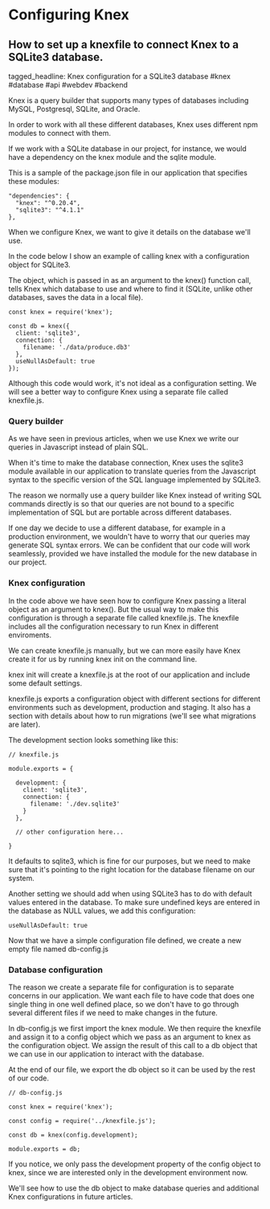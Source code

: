 # Configuring Knex
## How to set up a knexfile to connect Knex to a SQLite3 database.

tagged_headline: Knex configuration for a SQLite3 database #knex #database #api #webdev #backend




Knex is a query builder that supports many types of databases including MySQL, Postgresql, SQLite, and Oracle.

In order to work with all these different databases, Knex uses different npm modules to connect with them.

If we work with a SQLite database in our project, for instance, we would have a dependency on the knex module and the sqlite module.

This is a sample of the package.json file in our application that specifies these modules:

```
"dependencies": {
  "knex": "^0.20.4",
  "sqlite3": "^4.1.1"
},
```

When we configure Knex, we want to give it details on the database we'll use.

In the code below I show an example of calling knex with a configuration object for SQLite3. 

The object, which is passed in as an argument to the knex() function call, tells Knex which database to use and where to find it (SQLite, unlike other databases, saves the data in a local file).


```
const knex = require('knex');

const db = knex({
  client: 'sqlite3',
  connection: {
    filename: './data/produce.db3'
  },
  useNullAsDefault: true
});
```

Although this code would work, it's not ideal as a configuration setting. We will see a better way to configure Knex using a separate file called knexfile.js.

### Query builder

As we have seen in previous articles, when we use Knex we write our queries in Javascript instead of plain SQL.

When it's time to make the database connection, Knex uses the sqlite3 module available in our application to translate queries from the Javascript syntax to the specific version of the SQL language implemented by SQLite3.

The reason we normally use a query builder like Knex instead of writing SQL commands directly is so that our queries are not bound to a specific implementation of SQL but are portable across different databases.  

If one day we decide to use a different database, for example in a production environment, we wouldn't have to worry that our queries may generate SQL syntax errors.
We can be confident that our code will work seamlessly, provided we have installed the module for the new database in our project.


### Knex configuration

In the code above we have seen how to configure Knex passing a literal object as an argument to knex(). But the usual way to make this configuration is through a separate file called knexfile.js. The knexfile includes all the configuration necessary to run Knex in different enviroments.

We can create knexfile.js manually, but we can more easily have Knex create it for us by running knex init on the command line.

knex init will create a knexfile.js at the root of our application and include some default settings.

knexfile.js exports a configuration object with different sections for different environments such as development, production and staging. It also has a section with details about how to run migrations (we'll see what migrations are later).

The development section looks something like this:

```
// knexfile.js

module.exports = {

  development: {
    client: 'sqlite3',
    connection: {
      filename: './dev.sqlite3'
    }
  },

  // other configuration here...

}
```

It defaults to sqlite3, which is fine for our purposes, but we need to make sure that it's pointing to the right location for the database filename on our system.

Another setting we should add when using SQLite3 has to do with default values entered in the database. To make sure undefined keys are entered in the database as NULL values, we add this configuration:

```
useNullAsDefault: true
```

Now that we have a simple configuration file defined, we create a new empty file named db-config.js


### Database configuration

The reason we create a separate file for configuration is to separate concerns in our application.
We want each file to have code that does one single thing in one well defined place, so we don't have to go through several different files if we need to make changes in the future.


In db-config.js we first import the knex module.
We then require the knexfile and assign it to a config object which we pass as an argument to knex as the configuration object.
We assign the result of this call to a db object that we can use in our application to interact with the database.

At the end of our file, we export the db object so it can be used by the rest of our code.

```
// db-config.js

const knex = require('knex');

const config = require('../knexfile.js');

const db = knex(config.development);

module.exports = db;
```

If you notice, we only pass the development property of the config object to knex, since we are interested only in the development environment now.

We'll see how to use the db object to make database queries and additional Knex configurations in future articles.
